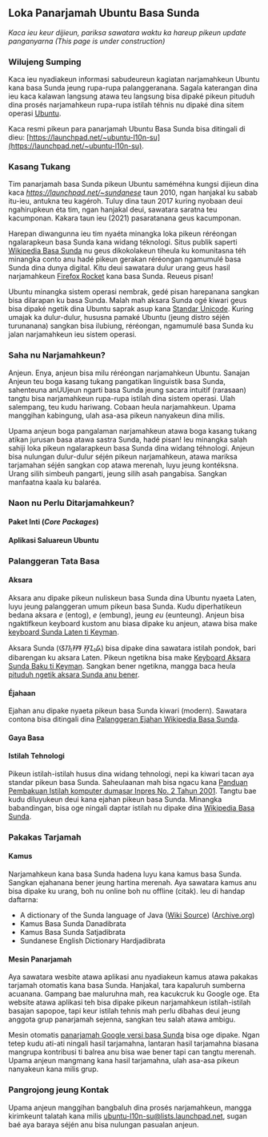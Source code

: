 ## Loka Panarjamah Ubuntu Basa Sunda
_Kaca ieu keur dijieun, pariksa sawatara waktu ka hareup pikeun update panganyarna (This page is under construction)_

### Wilujeng Sumping
Kaca ieu nyadiakeun informasi sabudeureun kagiatan narjamahkeun Ubuntu kana basa Sunda jeung rupa-rupa palanggeranana. Sagala katerangan dina ieu kaca kalawan langsung atawa teu langsung bisa dipaké pikeun pituduh dina prosés narjamahkeun rupa-rupa istilah téhnis nu dipaké dina sitem operasi [Ubuntu](https://ubuntu.com/). 

Kaca resmi pikeun para panarjamah Ubuntu Basa Sunda bisa ditingali di dieu: [https://launchpad.net/~ubuntu-l10n-su](https://launchpad.net/~ubuntu-l10n-su). 

### Kasang Tukang
Tim panarjamah basa Sunda pikeun Ubuntu saméméhna kungsi dijieun dina kaca _https://launchpad.net/~sundanese_ taun 2010, ngan hanjakal ku sabab itu-ieu, antukna teu kagéroh. Tuluy dina taun 2017 kuring nyobaan deui ngahirupkeun éta tim, ngan hanjakal deui, sawatara saratna teu kacumponan. Kakara taun ieu (2021) pasaratanana geus kacumponan. 

Harepan diwangunna ieu tim nyaéta minangka loka pikeun réréongan ngalarapkeun basa Sunda kana widang téknologi. Situs publik saperti [Wikipedia Basa Sunda](https://su.wikipedia.org) nu geus dikokolakeun tiheula ku komunitasna téh minangka conto anu hadé pikeun gerakan réréongan ngamumulé basa Sunda dina dunya digital. Kitu deui sawatara dulur urang geus hasil narjamahkeun [Firefox Rocket](https://mozilla.or.id/2018/08/13/firefox-rocket-to-be-soon-available-in-javanese-and-sundanese/) kana basa Sunda. Reueus pisan! 

Ubuntu minangka sistem operasi nembrak, gedé pisan harepanana sangkan bisa dilarapan ku basa Sunda. Malah mah aksara Sunda ogé kiwari geus bisa dipaké ngetik dina Ubuntu saprak asup kana [Standar Unicode](https://www.unicode.org/charts/PDF/U1B80.pdf). Kuring umajak ka dulur-dulur, hususna pamaké Ubuntu (jeung distro séjén turunanana) sangkan bisa ilubiung, réréongan, ngamumulé basa Sunda ku jalan narjamahkeun ieu sistem operasi.  

### Saha nu Narjamahkeun?
Anjeun. Enya, anjeun bisa milu réréongan narjamahkeun Ubuntu. Sanajan Anjeun teu boga kasang tukang pangatikan linguistik basa Sunda, sahenteuna anUUjeun ngarti basa Sunda jeung sacara intuitif (rarasaan) tangtu bisa narjamahkeun rupa-rupa istilah dina sistem operasi. Ulah salempang, teu kudu hariwang. Cobaan heula narjamahkeun. Upama manggihan kabingung, ulah asa-asa pikeun nanyakeun dina milis. 

Upama anjeun boga pangalaman narjamahkeun atawa boga kasang tukang atikan jurusan basa atawa sastra Sunda, hadé pisan! Ieu minangka salah sahiji loka pikeun ngalarapkeun basa Sunda dina widang téhnologi. Anjeun bisa nulungan dulur-dulur séjén pikeun narjamahkeun, atawa mariksa tarjamahan séjén sangkan cop atawa merenah, luyu jeung kontéksna. Urang silih simbeuh pangarti, jeung silih asah pangabisa. Sangkan manfaatna kaala ku balaréa. 

### Naon nu Perlu Ditarjamahkeun?
#### Paket Inti (_Core Packages_)

#### Aplikasi Saluareun Ubuntu

### Palanggeran Tata Basa

#### Aksara 
Aksara anu dipake pikeun nuliskeun basa Sunda dina Ubuntu nyaeta Laten, luyu jeung palanggeran umum pikeun basa Sunda. Kudu diperhatikeun bedana aksara _e_ (entog), _e_ (embung), jeung _eu_ (eunteung). Anjeun bisa ngaktifkeun keyboard kustom anu biasa dipake ku anjeun, atawa bisa make [keyboard Sunda Laten ti Keyman](https://keyman.com/keyboards/sundanese_latin). 

Aksara Sunda (ᮃᮊ᮪ᮞᮛ ᮞᮥᮔ᮪ᮓ) bisa dipake dina sawatara istilah pondok, bari dibarengan ku aksara Laten. Pikeun ngetikna bisa make [Keyboard Aksara Sunda Baku ti Keyman](https://keyman.com/keyboards/sundanese). Sangkan bener ngetikna, mangga baca heula [pituduh ngetik aksara Sunda anu bener](https://www.kairaga.com/2015/03/13/cara-menulis-mengetik-aksara-sunda-yang-benar/).

#### Éjahaan
Ejahan anu dipake nyaeta pikeun basa Sunda kiwari (modern). Sawatara contona bisa ditingali dina [Palanggeran Ejahan Wikipedia Basa Sunda](https://su.wikipedia.org/wiki/Wikipedia:Palanggeran_%C3%A9jahan_basa_Sunda).

#### Gaya Basa

#### Istilah Tehnologi
Pikeun istilah-istilah husus dina widang tehnologi, nepi ka kiwari tacan aya standar pikeun basa Sunda. Saheulaanan mah bisa ngacu kana [Panduan Pembakuan Istilah komputer dumasar Inpres No. 2 Tahun 2001](https://id.wikisource.org/wiki/Panduan_Pembakuan_Istilah,_Pelaksanaan_Instruksi_Presiden_Nomor_2_Tahun_2001_Tentang_Penggunaan_Komputer_Dengan_Aplikasi_Komputer_Berbahasa_Indonesia). Tangtu bae kudu diluyukeun deui kana ejahan pikeun basa Sunda. Minangka babandingan, bisa oge ningali daptar istilah nu dipake dina [Wikipedia Basa Sunda](https://su.wikipedia.org/wiki/Wikipedia:Daptar_Istilah). 

### Pakakas Tarjamah
#### Kamus
Narjamahkeun kana basa Sunda hadena luyu kana kamus basa Sunda. Sangkan ejahanana bener jeung hartina merenah. Aya sawatara kamus anu bisa dipake ku urang, boh nu online boh nu offline (citak). Ieu di handap daftarna:
* A dictionary of the Sunda language of Java ([Wiki Source](https://en.wikisource.org/wiki/A_Dictionary_of_the_Sunda_language)) ([Archive.org](https://archive.org/details/sundanesedictgoog2))
* Kamus Basa Sunda Danadibrata 
* Kamus Basa Sunda Satjadibrata 
* Sundanese English Dictionary Hardjadibrata

#### Mesin Panarjamah
Aya sawatara wesbite atawa aplikasi anu nyadiakeun kamus atawa pakakas tarjamah otomatis kana basa Sunda. Hanjakal, tara kapaluruh sumberna acuanana. Gampang bae maluruhna mah, rea kacukcruk ku Google oge. Eta website atawa aplikasi teh bisa dipake pikeun narjamahkeun istilah-istilah basajan sapopoe, tapi keur istilah tehnis mah perlu dibahas deui jeung anggota grup panarjamah sejenna, sangkan teu salah atawa ambigu. 

Mesin otomatis [panarjamah Google versi basa Sunda](https://translate.google.com/?hl=su&sl=en&tl=su&op=translate) bisa oge dipake. Ngan tetep kudu ati-ati ningali hasil tarjamahna, lantaran hasil tarjamahna biasana mangrupa kontribusi ti balrea anu bisa wae bener tapi can tangtu merenah. Upama anjeun mangmang kana hasil tarjamahna, ulah asa-asa pikeun nanyakeun kana milis grup. 

### Pangrojong jeung Kontak
Upama anjeun manggihan bangbaluh dina prosés narjamahkeun, mangga kirimkeunt talatah kana milis [ubuntu-l10n-su@lists.launchpad.net](ubuntu-l10n-su@lists.launchpad.net), sugan baé aya baraya séjén anu bisa nulungan pasualan anjeun.
